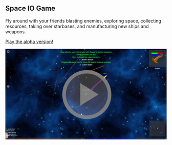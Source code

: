 ## Space IO Game

Fly around with your friends blasting enemies, exploring space, collecting resources, taking over starbases, and manufacturing new ships and weapons.

[Play the alpha version!](https://inharmonious.floomby.us/)

[![Tutorial play through](https://raw.githubusercontent.com/floomby/SpaceGame/master/workspace/video_preview_image.png)](https://www.youtube.com/watch?v=PqDjzgrWIhQ)
